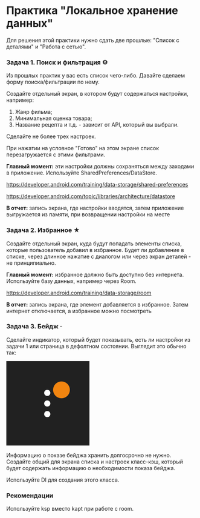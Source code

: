 # Практика "Локальное хранение данных"

Для решения этой практики нужно сдать две прошлые: "Список с деталями"
и "Работа с сетью". 

### Задача 1. Поиск и фильтрация ⚙
Из прошлых практик у вас есть список чего-либо. 
Давайте сделаем форму поиска/фильтрации по нему.

Создайте отдельный экран, в котором будут содержаться настройки, например: 
1. Жанр фильма;
2. Минимальная оценка товара;
3. Название рецепта и т.д. - зависит от API, который вы выбрали. 

Сделайте не более трех настроек. 

При нажатии на условное "Готово" на этом экране список перезагружается с этими
фильтрами. 

**Главный момент:** эти настройки должны сохраняться между заходами в приложение. 
Используйте SharedPreferences/DataStore. 

https://developer.android.com/training/data-storage/shared-preferences

https://developer.android.com/topic/libraries/architecture/datastore

**В отчет:** запись экрана, где настройки вводятся, затем приложение выгружается
из памяти, при возвращении настройки на месте

### Задача 2. Избранное ★
Создайте отдельный экран, куда будут попадать элементы списка, которые пользователь
добавил в избранное. Будет ли добавление в списке, через длинное нажатие с диалогом 
или через экран деталей - не принципиально. 

**Главный момент:** избранное должно быть доступно без интернета. Используйте базу данных,
например через Room.

https://developer.android.com/training/data-storage/room

**В отчет:** запись экрана, где элемент добавляется в избранное. Затем интернет 
отключается, а избранное можно посмотреть

### Задача 3. Бейдж ·
Сделайте индикатор, который будет показывать, есть ли настройки из задачи 1 или 
страница в дефолтном состоянии. Выглядит это обычно так: 

![img_2.png](img_2.png)

Информацию о показе бейджа хранить долгосрочно не нужно. Создайте общий для экрана списка
и настроек класс-кэш, который будет содержать информацию о необходимости показа бейджа. 

Используйте DI для создания этого класса. 

### Рекомендации
Используйте ksp вместо kapt при работе с room.